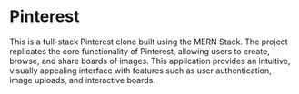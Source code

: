 # Pinterest
This is a full-stack Pinterest clone built using the MERN Stack. The project replicates the core functionality of Pinterest, allowing users to create, browse, and share boards of images. This application provides an intuitive, visually appealing interface with features such as user authentication, image uploads, and interactive boards.

